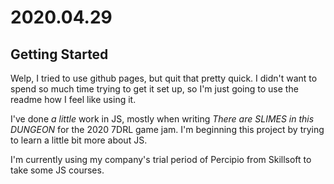 # 2020.04.29
## Getting Started

Welp, I tried to use github pages, but quit that pretty quick. I didn't want to spend so much time trying to get it set up, so I'm just going to use the readme how I feel like using it.

I've done _a little_ work in JS, mostly when writing *There are SLIMES in this DUNGEON* for the 2020 7DRL game jam. I'm beginning this project by trying to learn a little bit more about JS.

I'm currently using my company's trial period of Percipio from Skillsoft to take some JS courses.
